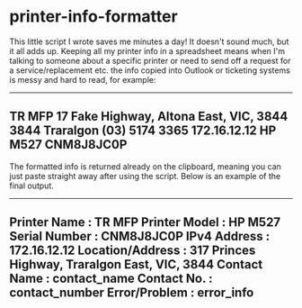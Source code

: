 # printer-info-formatter
This little script I wrote saves me minutes a day! It doesn't sound much, but it all adds up. Keeping all my printer info in a spreadsheet means when I'm talking to someone about a specific printer or need to send off a request for a service/replacement etc. the info copied into Outlook or ticketing systems is messy and hard to read, for example: 

------------------------------------------------
TR MFP	17 Fake Highway, Altona East, VIC, 3844	3844	Traralgon	(03) 5174 3365	172.16.12.12	HP M527	CNM8J8JC0P
------------------------------------------------


The formatted info is returned already on the clipboard, meaning you can just paste straight away after using the script. Below is an example of the final output.

------------------------------------------------

Printer Name		:	TR MFP
Printer Model		:	HP M527
Serial Number		:	CNM8J8JC0P
IPv4 Address		:	172.16.12.12
Location/Address	:	317 Princes Highway, Traralgon East, VIC, 3844
Contact Name		:	contact_name
Contact No.		:	contact_number
Error/Problem		:	error_info
-------------------------------------------------

